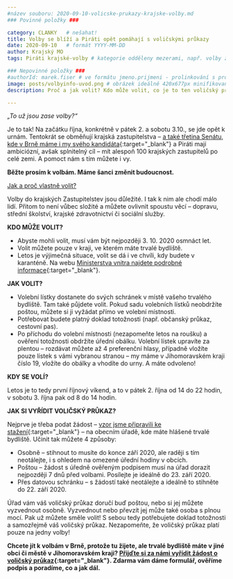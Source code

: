 ```yaml
---
#název souboru: 2020-09-10-volicske-prukazy-krajske-volby.md
### Povinné položky ###

category: CLANKY   # nešahat!
title: Volby se blíží a Piráti opět pomáhají s voličskými průkazy
date: 2020-09-10   # formát YYYY-MM-DD
author: Krajský MO
tags: Piráti krajské-volby # kategorie odděleny mezerami, např. volby zemědělství životní-prostředí piráti (viz https://jihomoravsky.pirati.cz/tags/)

### Nepovinné položky ###
#authorId: marek.fiser # ve formátu jmeno.prijmeni - prolinkování s profilem přes uid
image: posts/volbyinfo-uvod.png # obrázek ideálně 420x677px minifikovaný přes https://tinypng.com/
description: Proč a jak volit? Kdo může volit, co je to ten voličský průkaz a jak ho získáte?

---
```


*„To už jsou zase volby?“*

Je to tak! Na začátku října, konkrétně v pátek 2. a sobotu 3.10., se jde opět k urnám. Tentokrát se obměňují krajská zastupitelstva – [a také třetina Senátu, kde v Brně máme i my svého kandidáta](https://www.kaderavek.cz/){:target="_blank"} a Piráti mají ambiciózní, avšak splnitelný cíl – mít alespoň 100 krajských zastupitelů po celé zemi. A pomoct nám s tím můžete i vy.

**Běžte prosím k volbám. Máme šanci změnit budoucnost.**

<ins>Jak a proč vlastně volit?</ins>

Volby do krajských Zastupitelstev jsou důležité. I tak k nim ale chodí málo lidí. Přitom to není vůbec složité a můžete ovlivnit spoustu věcí – dopravu, střední školství, krajské zdravotnictví či sociální služby. 

**KDO MŮŽE VOLIT?**

- Abyste mohli volit, musí vám být nejpozději 3. 10. 2020 osmnáct let.
- Volit můžete pouze v kraji, ve kterém máte trvalé bydliště.
- Letos je výjimečná situace, volit se dá i ve chvíli, kdy budete v karanténě. Na webu [Ministerstva vnitra najdete podrobné informace](https://www.mvcr.cz/clanek/hlasovani-z-auta-v-zarizeni-socialnich-sluzeb-a-do-prenosne-schranky-vnitro-naslo-shodu-pro-hlasovani-lidi-v-karantene.aspx){:target="_blank"}.

**JAK VOLIT?**

- Volební lístky dostanete do svých schránek v místě vašeho trvalého bydliště. Tam také půjdete volit. Pokud sadu volebních lístků neobdržíte poštou, můžete si ji vyžádat přímo ve volební místnosti.
- Potřebovat budete platný doklad totožnosti (např. občanský průkaz, cestovní pas).
- Po příchodu do volební místnosti (nezapomeňte letos na roušku) a ověření totožnosti obdržíte úřední obálku. Volební lístek upravíte za plentou – rozdávat můžete až 4 preferenční hlasy, případně vložíte pouze lístek s vámi vybranou stranou – my máme v Jihomoravském kraji číslo 19, vložíte do obálky a vhodíte do urny. A máte odvoleno!

**KDY SE VOLÍ?**

Letos je to tedy první říjnový víkend, a to v pátek 2. října od 14 do 22 hodin, v sobotu 3. října pak od 8 do 14 hodin.

**JAK SI VYŘÍDIT VOLIČSKÝ PRŮKAZ?**

Nejprve je třeba podat žádost – [vzor jsme připravili ke stažení](https://drive.google.com/drive/folders/1IEGZHgSF2Zyx-MTx200aN0Bu79qI5cYD?usp=sharing){:target="_blank"} – na obecním úřadě, kde máte hlášené trvalé bydliště. Učinit tak můžete 4 způsoby:
- Osobně – stihnout to musíte do konce září 2020, ale raději s tím neotálejte, i s ohledem na omezené úřední hodiny v obcích.
- Poštou – žádost s úředně ověřeným podpisem musí na úřad dorazit nejpozději 7 dnů před volbami. Posílejte je ideálně do 23. září 2020.
- Přes datovou schránku – s žádostí také neotálejte a ideálně to stihněte do 22. září 2020.

Úřad vám váš voličský průkaz doručí buď poštou, nebo si jej můžete vyzvednout osobně. Vyzvednout nebo převzít jej může také osoba s plnou mocí. 
Pak už můžete směle volit! S sebou tedy potřebujete doklad totožnosti a samozřejmě váš voličský průkaz. Nezapomeňte, že voličský průkaz platí pouze na jedny volby! 

**Chcete jít k volbám v Brně, protože tu žijete, ale trvalé bydliště máte v jiné obci či městě v Jihomoravském kraji? [Přijďte si za námi vyřídit žádost o voličský průkaz](https://www.facebook.com/events/325926522082898/){:target="_blank"}. Zdarma vám dáme formulář, ověříme podpis a poradíme, co a jak dál.**
